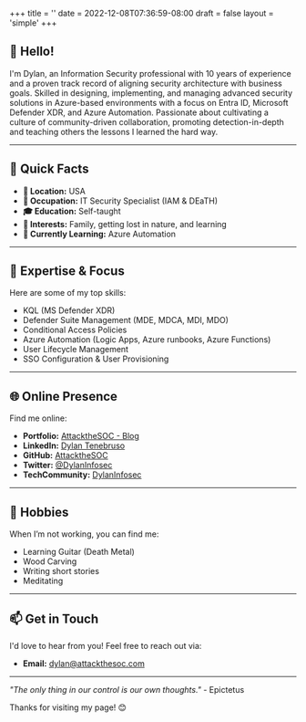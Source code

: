 +++
title = ''
date = 2022-12-08T07:36:59-08:00
draft = false
layout = 'simple'
+++

## 👋 Hello!  
I'm Dylan, an Information Security professional with 10 years of experience and a proven track record of aligning security architecture with business goals. Skilled in designing, implementing, and managing advanced security solutions in Azure-based environments with a focus on Entra ID, Microsoft Defender XDR, and Azure Automation. Passionate about cultivating a culture of community-driven collaboration, promoting detection-in-depth and teaching others the lessons I learned the hard way.

---

## 🌟 Quick Facts  
- **📍 Location:** USA
- **💼 Occupation:** IT Security Specialist (IAM & DEaTH)
- **🎓 Education:** Self-taught
- **🍄 Interests:** Family, getting lost in nature, and learning
- **🌱 Currently Learning:** Azure Automation

---

## 🌟 Expertise & Focus  
Here are some of my top skills:  
- KQL (MS Defender XDR)  
- Defender Suite Management (MDE, MDCA, MDI, MDO)
- Conditional Access Policies  
- Azure Automation (Logic Apps, Azure runbooks, Azure Functions)
- User Lifecycle Management
- SSO Configuration & User Provisioning
---

## 🌐 Online Presence  
Find me online:  
- **Portfolio:** [AttacktheSOC - Blog](https://attackthesoc.com)
- **LinkedIn:** [Dylan Tenebruso](https://www.linkedin.com/in/dylten6/)
- **GitHub:** [AttacktheSOC](https://github.com/AttacktheSOC)  
- **Twitter:** [@DylanInfosec](https://twitter.com/DylanInfosec)
- **TechCommunity:** [DylanInfosec](https://techcommunity.microsoft.com/users/dylaninfosec/2394710)

---

## 🎯 Hobbies  
When I’m not working, you can find me:  
- Learning Guitar (Death Metal)
- Wood Carving  
- Writing short stories
- Meditating

---

## 📫 Get in Touch  
I'd love to hear from you! Feel free to reach out via:  
- **Email:** [dylan@attackthesoc.com](mailto:dylan@attackthesoc.com)

---


*"The only thing in our control is our own thoughts."* - Epictetus  

Thanks for visiting my page! 😊